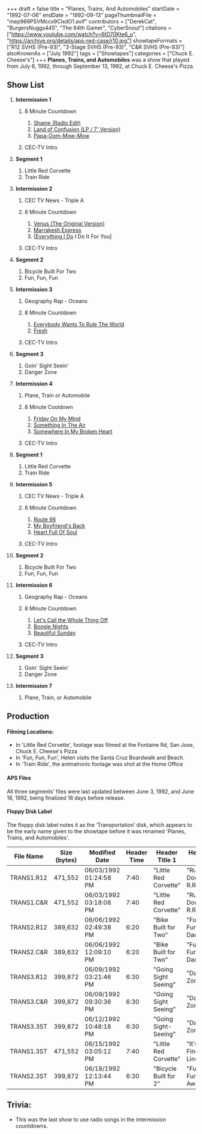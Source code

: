 +++
draft = false
title = "Planes, Trains, And Automobiles"
startDate = "1992-07-06"
endDate = "1992-09-13"
pageThumbnailFile = "mep966PSVMccx9ClxdO1.avif"
contributors = ["DerekCat", "BurgersNuggs445", "The 64th Gamer", "CyberSnout"]
citations = ["https://www.youtube.com/watch?v=6tD70Kte6_o", "https://archive.org/details/aps-red-case/r10.jpg"]
showtapeFormats = ["R12 SVHS (Pre-93)", "3-Stage SVHS (Pre-93)", "C&R SVHS (Pre-93)"]
alsoKnownAs = ["July 1992"]
tags = ["Showtapes"]
categories = ["Chuck E. Cheese's"]
+++
**Planes, Trains, and Automobiles** was a show that played from July 6, 1992, through September 13, 1992, at Chuck E. Cheese's Pizza.

## Show List

1. **Intermission 1**

   1. 8 Minute Countdown

      1. [Shame (Radio Edit)](https://en.wikipedia.org/wiki/Shame_(Evelyn_%22Champagne%22_King_song))
      2. [Land of Confusion (LP / 7' Version)](https://en.wikipedia.org/wiki/Land_of_Confusion)
      3. [Papa-Oom-Mow-Mow](https://en.wikipedia.org/wiki/Papa-Oom-Mow-Mow)
   2. CEC-TV Intro
2. **Segment 1**

   1. Little Red Corvette
   2. Train Ride
3. **Intermission 2**

   1. CEC TV News - Triple A
   2. 8 Minute Countdown

      1. [Venus (The Original Version)](https://en.wikipedia.org/wiki/Venus_(Shocking_Blue_song))
      2. [Marrakesh Express](https://en.wikipedia.org/wiki/Marrakesh_Express)
      3. [[Everything I Do](https://en.wikipedia.org/wiki/(Everything_I_Do)_I_Do_It_for_You) I Do It For You]
   3. CEC-TV Intro
4. **Segment 2**

   1. Bicycle Built For Two
   2. Fun, Fun, Fun
5. **Intermission 3**

   1. Geography Rap - Oceans
   2. 8 Minute Countdown

      1. [Everybody Wants To Rule The World](https://en.wikipedia.org/wiki/Everybody_Wants_to_Rule_the_World)
      2. [Fresh](https://en.wikipedia.org/wiki/Fresh_(Kool_%26_the_Gang_song))
   3. CEC-TV Intro
6. **Segment 3**

   1. Goin' Sight Seein'
   2. Danger Zone
7. **Intermission 4**

   1. Plane, Train or Automobile
   2. 8 Minute Cooldown

      1. [Friday On My Mind](https://en.wikipedia.org/wiki/Friday_on_My_Mind)
      2. [Something In The Air](https://en.wikipedia.org/wiki/Something_in_the_Air)
      3. [Somewhere In My Broken Heart](https://en.wikipedia.org/wiki/Somewhere_in_My_Broken_Heart)
   3. CEC-TV Intro
8. **Segment 1**

   1. Little Red Corvette
   2. Train Ride
9. **Intermission 5**

   1. CEC TV News - Triple A
   2. 8 Minute Countdown

      1. [Route 66](https://en.wikipedia.org/wiki/Behind_the_Wheel)
      2. [My Boyfriend's Back](https://en.wikipedia.org/wiki/My_Boyfriend%27s_Back_(song))
      3. [Heart Full Of Soul](https://en.wikipedia.org/wiki/Heart_Full_of_Soul)
   3. CEC-TV Intro
10. **Segment 2**

    1. Bicycle Built For Two
    2. Fun, Fun, Fun
11. **Intermission 6**

    1. Geography Rap - Oceans
    2. 8 Minute Countdown

       1. [Let's Call the Whole Thing Off](https://en.wikipedia.org/wiki/When_Harry_Met_Sally..._(soundtrack))
       2. [Boogie Nights](https://en.wikipedia.org/wiki/Too_Hot_to_Handle_(Heatwave_album))
       3. [Beautiful Sunday](https://en.wikipedia.org/wiki/Beautiful_Sunday_(song))
    3. CEC-TV Intro
12. **Segment 3**

    1. Goin' Sight Seein'
    2. Danger Zone
13. **Intermission 7**

    1. Plane, Train, or Automobile

## Production

#### Filming Locations:

* In 'Little Red Corvette', footage was filmed at the Fontaine Rd, San Jose, Chuck E. Cheese's Pizza
* In 'Fun, Fun, Fun', Helen visits the Santa Cruz Boardwalk and Beach.
* In 'Train Ride', the animatronic footage was shot at the Home Office

#### APS Files

All three segments’ files were last updated between June 3, 1992, and June 18, 1992, being finalized 18 days before release.

#### Floppy Disk Label

The floppy disk label notes it as the ‘Transportation’ disk, which appears to be the early name given to the showtape before it was renamed 'Planes, Trains, and Automobiles'. 

| File Name  | Size (bytes) | Modified Date          | Header Time | Header Title 1        | Header Title 2                 |
| ---------- | ------------ | ---------------------- | ----------- | --------------------- | ------------------------------ |
| TRANS1.R12 | 471,552      | 06/03/1992 01:24:58 PM | 7:40        | "Little Red Corvette" | "Running Down This R.R. Line"  |
| TRANS1.C&R | 471,552      | 06/03/1992 03:18:08 PM | 7:40        | "Little Red Corvette" | "Running Down This R.R. Line"  |
| TRANS2.R12 | 389,632      | 06/06/1992 02:49:38 PM | 6:20        | "Bike Built for Two"  | "Fun, Fun, Fun 'til Daddy..."  |
| TRANS2.C&R | 389,632      | 06/06/1992 12:09:10 PM | 6:20        | "Bike Built for Two"  | "Fun, Fun, Fun 'til Daddy..."  |
| TRANS3.R12 | 399,872      | 06/09/1992 03:21:46 PM | 6:30        | "Going Sight Seeing"  | "Danger Zone"                  |
| TRANS3.C&R | 399,872      | 06/09/1992 09:30:36 PM | 6:30        | "Going Sight Seeing"  | "Danger Zone"                  |
| TRANS3.3ST | 399,872      | 06/12/1992 10:48:18 PM | 6:30        | "Going Sight-Seeing"  | "Danger Zone"                  |
| TRANS1.3ST | 471,552      | 06/15/1992 03:05:12 PM | 7:40        | "Little Red Corvette" | "It's So Fine...Railroad Line" |
| TRANS2.3ST | 399,872      | 06/18/1992 12:13:44 PM | 6:30        | "Bicycle Built for 2" | "Fun, Fun, Fun...T-Bird Away"  |

## Trivia:

* This was the last show to use radio songs in the intermission countdowns.
